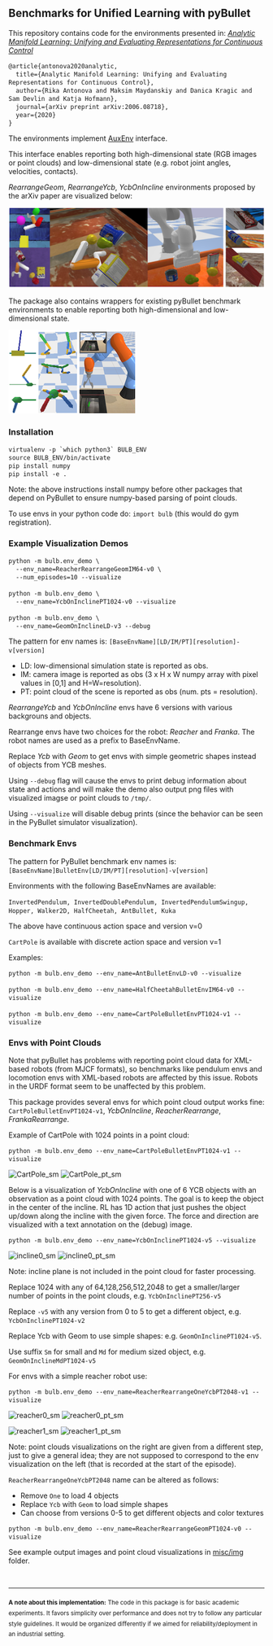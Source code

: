 ## Benchmarks for Unified Learning with pyBullet

This repository contains code for the environments presented in:
[*Analytic Manifold Learning: Unifying and Evaluating Representations for Continuous Control*](https://arxiv.org/abs/2006.08718)
```
@article{antonova2020analytic,
  title={Analytic Manifold Learning: Unifying and Evaluating Representations for Continuous Control},
  author={Rika Antonova and Maksim Maydanskiy and Danica Kragic and Sam Devlin and Katja Hofmann},
  journal={arXiv preprint arXiv:2006.08718},
  year={2020}
}
```

The environments implement [AuxEnv](bulb/envs/aux_env.py) interface.

This interface enables reporting both high-dimensional state 
(RGB images or point clouds) and low-dimensional state 
(e.g. robot joint angles, velocities, contacts).
 
*RearrangeGeom*, *RearrangeYcb*, *YcbOnIncline* 
environments proposed by the arXiv paper are visualized below:

![Rearrange envs](misc/img/Rearrange_and_YCB.png)

The package also contains wrappers for existing pyBullet benchmark 
environments to enable reporting both high-dimensional and low-dimensional state.

![pyBullet benchmarks](misc/img/pyBullet_benchmarks.png)


### Installation

```
virtualenv -p `which python3` BULB_ENV
source BULB_ENV/bin/activate
pip install numpy
pip install -e .
```
Note: the above instructions install numpy before other packages that
depend on PyBullet to ensure numpy-based parsing of point clouds.

To use envs in your python code do: ```import bulb``` (this would
do gym registration).


### Example Visualization Demos
```
python -m bulb.env_demo \
  --env_name=ReacherRearrangeGeomIM64-v0 \
  --num_episodes=10 --visualize

python -m bulb.env_demo \
  --env_name=YcbOnInclinePT1024-v0 --visualize

python -m bulb.env_demo \
  --env_name=GeomOnInclineLD-v3 --debug
```

The pattern for env names is:
```[BaseEnvName][LD/IM/PT][resolution]-v[version]```

* LD: low-dimensional simulation state is reported as obs.
* IM: camera image is reported as obs (3 x H x W numpy array 
with pixel values in [0,1] and H=W=resolution).
* PT: point cloud of the scene is reported as obs 
(num. pts = resolution).

*RearrangeYcb* and *YcbOnIncline* envs have 6 versions with various
backgrouns and objects.

Rearrange envs have two choices for the robot: *Reacher* and *Franka*.
The robot names are used as a prefix to BaseEnvName.

Replace *Ycb* with *Geom* to get envs with simple geometric shapes
instead of objects from YCB meshes.

Using ```--debug``` flag will cause the envs to print debug 
information about state and actions and will make the demo also
output png files with visualized imagse or point clouds to ```/tmp/```.

Using ```--visualize``` will disable debug prints (since the behavior
can be seen in the PyBullet simulator visualization).


### Benchmark Envs

The pattern for PyBullet benchmark env names is:
```[BaseEnvName]BulletEnv[LD/IM/PT][resolution]-v[version]```

Environments with the following BaseEnvNames are available:

```InvertedPendulum, InvertedDoublePendulum, InvertedPendulumSwingup, Hopper, Walker2D, HalfCheetah, AntBullet, Kuka```

The above have continuous action space and version v=0

```CartPole``` is available with discrete action space and version v=1

Examples:

```
python -m bulb.env_demo --env_name=AntBulletEnvLD-v0 --visualize

python -m bulb.env_demo --env_name=HalfCheetahBulletEnvIM64-v0 --visualize

python -m bulb.env_demo --env_name=CartPoleBulletEnvPT1024-v1 --visualize
```

### Envs with Point Clouds

Note that pyBullet has problems with reporting point cloud data
for XML-based robots (from MJCF formats), so benchmarks like 
pendulum envs and locomotion envs with XML-based robots are affected 
by this issue. Robots in the URDF format seem to be unaffected
by this problem.

This package provides several envs for which point cloud output
works fine: ```CartPoleBulletEnvPT1024-v1```, 
*YcbOnIncline*, *ReacherRearrange*, *FrankaRearrange*.

Example of CartPole with 1024 points in a point cloud:

```
python -m bulb.env_demo --env_name=CartPoleBulletEnvPT1024-v1 --visualize
```

![CartPole_sm](misc/img/CartPole_sm.png)
![CartPole_pt_sm](misc/img/CartPole_pt_sm.png)

Below is a visualization of *YcbOnIncline* with one of 6 YCB objects 
with an observation as a point cloud with 1024 points.
The goal is to keep the object in the center of the incline.
RL has 1D action that just pushes the object up/down along
the incline with the given force. The force and direction
are visualized with a text annotation on the (debug) image.

```
python -m bulb.env_demo --env_name=YcbOnInclinePT1024-v5 --visualize
```

![incline0_sm](misc/img/incline0_sm.png)
![incline0_pt_sm](misc/img/incline0_pt_sm.png)

Note: incline plane is not included in the point cloud for 
faster processing.

Replace 1024 with any of 64,128,256,512,2048 to get a smaller/larger
number of points in the point clouds,
e.g. ```YcbOnInclinePT256-v5```

Replace ```-v5``` with any version from 0 to 5 to get a different object,
e.g. ```YcbOnInclinePT1024-v2```

Replace Ycb with Geom to use simple shapes:
e.g. ```GeomOnInclinePT1024-v5```.

Use suffix ```Sm``` for small and ```Md``` for medium sized object,
e.g. ```GeomOnInclineMdPT1024-v5```


For envs with a simple reacher robot use:

```
python -m bulb.env_demo --env_name=ReacherRearrangeOneYcbPT2048-v1 --visualize
```

![reacher0_sm](misc/img/reacher0_sm.png)
![reacher0_pt_sm](misc/img/reacher0_pt_sm.png)

![reacher1_sm](misc/img/reacher1_sm.png)
![reacher1_pt_sm](misc/img/reacher1_pt_sm.png)

Note: point clouds visualizations on the right are given from a 
different step, just to give a general idea; 
they are not supposed to correspond to the env visualization on the
left (that is recorded at the start of the episode).

```ReacherRearrangeOneYcbPT2048``` name can be altered as follows:

* Remove ```One``` to load 4 objects
* Replace ```Ycb``` with ```Geom``` to load simple shapes
* Can choose from versions 0-5 to get different objects and color textures

```
python -m bulb.env_demo --env_name=ReacherRearrangeGeomPT1024-v0 --visualize
```

See example output images and point cloud visualizations in
[misc/img](misc/img) folder.

<br />
<hr />

<sub>**A note about this implementation:** The code in this package is for basic academic experiments.
It favors simplicity over performance and does not try to follow any particular style guidelines. It would be organized differently if we aimed for
reliability/deployment in an industrial setting.</sub>
